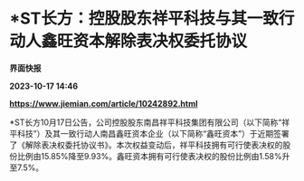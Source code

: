 # *ST长方：控股股东祥平科技与其一致行动人鑫旺资本解除表决权委托协议
**界面快报**

**2023-10-17 14:46**

**https://www.jiemian.com/article/10242892.html**

\*ST长方10月17日公告，公司控股股东南昌祥平科技集团有限公司（以下简称“祥平科技”）及其一致行动人南昌鑫旺资本企业（以下简称“鑫旺资本”）于近期签署了《解除表决权委托协议书》。本次权益变动后，祥平科技拥有可行使表决权的股份比例由15.85%降至9.93%。鑫旺资本拥有可行使表决权的股份比例由1.58%升至7.5%。